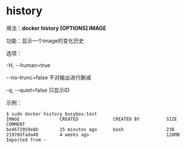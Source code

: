 # history<a name="ZH-CN_TOPIC_0184808264"></a>

用法：**docker history \[OPTIONS\] IMAGE**

功能：显示一个image的变化历史

选项：

-H, --human=true

--no-trunc=false     不对输出进行删减

-q, --quiet=false     只显示ID

示例：

```
$ sudo docker history busybox:test
IMAGE               CREATED             CREATED BY          SIZE                COMMENT
be4672959e8b        15 minutes ago      bash                23B
21970dfada48        4 weeks ago                             128MB               Imported from -
```

